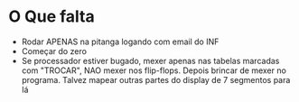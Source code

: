 # O Que falta
- Rodar APENAS na pitanga logando com email do INF
- Começar do zero
- Se processador estiver bugado, mexer apenas nas tabelas marcadas com "TROCAR", NAO mexer nos flip-flops. Depois brincar de mexer no programa. Talvez mapear outras partes do display de 7 segmentos para lá 
